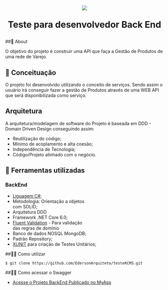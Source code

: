 <h1 align="center">
    <img src="https://www.kcms.com.br/wp-content/uploads/2018/12/logo-kcms-color-horiz-217x85.png"/>
    <p>Teste para desenvolvedor Back End</p>
</h1>

##📙 About

O objetivo do projeto é construir uma API que faça a Gestão de Produtos de uma rede de Varejo.

## 🧪 Conceituação
O projeto foi desenvolvido utilizando o conceito de serviços. Sendo assim o usuário irá conseguir fazer a gestão de Produtos através de uma WEB API que será disponibilizada como serviço. 
## Arquitetura 
A arquitetura/modelagem de software do Projeto é baseada em DDD - Domain Driven Design conseguindo assim: 
- Reutilização do código;
- Mínimo de acoplamento e alta coesão;
- Independência de Tecnologia;
- Código/Projeto alinhado com o negócio.

## 🔨 Ferramentas utilizadas

### BackEnd

- [Liguagem C#](https://learn.microsoft.com/pt-br/dotnet/csharp/tour-of-csharp/); 
- Metodologia: Orientação a objetos<br> com SOLID;
- Arquitetura DDD
- Framework .NET Core 6.0;
- [Fluent Validation](https://docs.fluentvalidation.net/en/latest/) - Para validação<br> das regras de domínio
- Banco de dados NOSQL MongoDB;
- Padrão Repository;
- [XUNIT](https://xunit.net/) para criação de Testes Unitários;


##👨‍💻 Como utilizar 

```bash
$ git clone https://github.com/EdersonArquiteto/testeKCMS.git
````

##👨‍💻 Como acessar o Swagger


- [Acesse o Projeto BackEnd Publicado no MyAsp](http://edersonsilva-001-site1.ftempurl.com/swagger/index.html)
